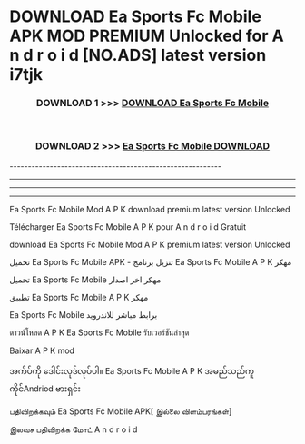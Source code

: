 # DOWNLOAD Ea Sports Fc Mobile  APK MOD PREMIUM Unlocked for A n d r o i d [NO.ADS] latest version i7tjk 



<div align="center">

<h3>DOWNLOAD 1 >>> <a href="https://getmod2.web.app/?judul=Ea Sports Fc Mobile ">DOWNLOAD Ea Sports Fc Mobile </a></h3><br>

<h3>DOWNLOAD 2 >>> <a href="https://getmod2.web.app/?judul=Ea Sports Fc Mobile ">Ea Sports Fc Mobile  DOWNLOAD </a></h3>

</div>
----------------------------------------------------------

----------------------------------------------------------

----------------------------------------------------------

----------------------------------------------------------

Ea Sports Fc Mobile  Mod A P K download premium latest version Unlocked

Télécharger Ea Sports Fc Mobile  A P K pour A n d r o i d Gratuit

download Ea Sports Fc Mobile  Mod A P K premium latest version Unlocked

تحميل Ea Sports Fc Mobile  APK - تنزيل برنامج Ea Sports Fc Mobile  A P K مهكر

تحميل Ea Sports Fc Mobile  مهكر اخر اصدار

تطبيق Ea Sports Fc Mobile  A P K مهكر

Ea Sports Fc Mobile  برابط مباشر للاندرويد

ดาวน์โหลด A P K Ea Sports Fc Mobile  รับเวอร์ชันล่าสุด

Baixar A P K mod

အက်ပ်ကို ဒေါင်းလုဒ်လုပ်ပါ။ Ea Sports Fc Mobile  A P K အမည်သည်ကူကိုင်Andriod ဗားရှင်း

பதிவிறக்கவும் Ea Sports Fc Mobile  APK[ இல்லை விளம்பரங்கள்] 
 
இலவச பதிவிறக்க மோட் A n d r o i d



